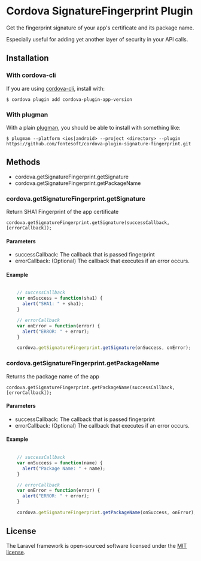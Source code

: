 # Cordova SignatureFingerprint Plugin

Get the fingerprint signature of your app's certificate and its package name.

Especially useful for adding yet another layer of security in your API calls.

## Installation

### With cordova-cli

If you are using [cordova-cli](https://github.com/apache/cordova-cli), install with:

```
$ cordova plugin add cordova-plugin-app-version
```

### With plugman

With a plain [plugman](https://github.com/apache/cordova-plugman), you should be
able to install with something like:

```
$ plugman --platform <ios|android> --project <directory> --plugin https://github.com/fontesoft/cordova-plugin-signature-fingerprint.git
```

## Methods

- cordova.getSignatureFingerprint.getSignature
- cordova.getSignatureFingerprint.getPackageName

### cordova.getSignatureFingerprint.getSignature

Return SHA1 Fingerprint of the app certificate

    cordova.getSignatureFingerprint.getSignature(successCallback, [errorCallback]);

#### Parameters

- successCallback: The callback that is passed fingerprint
- errorCallback: (Optional) The callback that executes if an error occurs.

#### Example

```javascript

    // successCallback
    var onSuccess = function(sha1) {
      alert("SHA1: " + sha1);
    }

    // errorCallback
    var onError = function(error) {
      alert("ERROR: " + error);
    }

    cordova.getSignatureFingerprint.getSignature(onSuccess, onError);

```

### cordova.getSignatureFingerprint.getPackageName

Returns the package name of the app

    cordova.getSignatureFingerprint.getPackageName(successCallback, [errorCallback]);

#### Parameters

- successCallback: The callback that is passed fingerprint
- errorCallback: (Optional) The callback that executes if an error occurs.

#### Example

```javascript

    // successCallback
    var onSuccess = function(name) {
      alert("Package Name: " + name);
    }

    // errorCallback
    var onError = function(error) {
      alert("ERROR: " + error);
    }

    cordova.getSignatureFingerprint.getPackageName(onSuccess, onError);

```

## License

The Laravel framework is open-sourced software licensed under the [MIT license](http://opensource.org/licenses/MIT).
